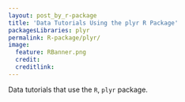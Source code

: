 ```yaml
---
layout: post_by_r-package
title: 'Data Tutorials Using the plyr R Package'
packagesLibraries: plyr
permalink: R-package/plyr/
image:
  feature: RBanner.png
  credit: 
  creditlink: 
---
```


Data tutorials that use the `R`, `plyr` package.